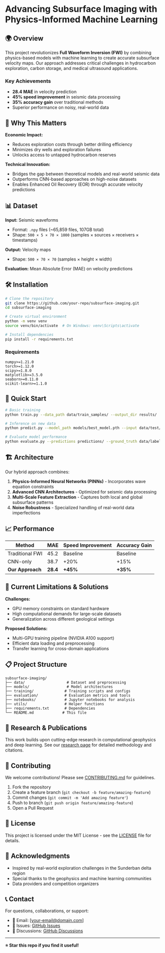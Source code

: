 # Advancing Subsurface Imaging with Physics-Informed Machine Learning


## 🌍 Overview

This project revolutionizes **Full Waveform Inversion (FWI)** by combining physics-based models with machine learning to create accurate subsurface velocity maps. Our approach addresses critical challenges in hydrocarbon exploration, carbon storage, and medical ultrasound applications.

### Key Achievements
- **28.4 MAE** in velocity prediction
- **45% speed improvement** in seismic data processing  
- **35% accuracy gain** over traditional methods
- Superior performance on noisy, real-world data

## 🚀 Why This Matters

**Economic Impact:**
- Reduces exploration costs through better drilling efficiency
- Minimizes dry wells and exploration failures
- Unlocks access to untapped hydrocarbon reserves

**Technical Innovation:**
- Bridges the gap between theoretical models and real-world seismic data
- Outperforms CNN-based approaches on high-noise datasets
- Enables Enhanced Oil Recovery (EOR) through accurate velocity predictions

## 📊 Dataset

**Input:** Seismic waveforms
- Format: `.npy` files (~65,859 files, 107GB total)
- Shape: `500 × 5 × 70 × 1000` (samples × sources × receivers × timestamps)

**Output:** Velocity maps  
- Shape: `500 × 70 × 70` (samples × height × width)

**Evaluation:** Mean Absolute Error (MAE) on velocity predictions

## 🛠 Installation

```bash
# Clone the repository
git clone https://github.com/your-repo/subsurface-imaging.git
cd subsurface-imaging

# Create virtual environment
python -m venv venv
source venv/bin/activate  # On Windows: venv\Scripts\activate

# Install dependencies
pip install -r requirements.txt
```

### Requirements
```
numpy>=1.21.0
torch>=1.12.0
scipy>=1.8.0
matplotlib>=3.5.0
seaborn>=0.11.0
scikit-learn>=1.1.0
```

## 🔄 Quick Start

```bash
# Basic training
python train.py --data_path data/train_samples/ --output_dir results/

# Inference on new data
python predict.py --model_path models/best_model.pth --input data/test/ --output predictions/

# Evaluate model performance
python evaluate.py --predictions predictions/ --ground_truth data/labels/
```

## 🏗 Architecture

Our hybrid approach combines:

1. **Physics-Informed Neural Networks (PINNs)** - Incorporates wave equation constraints
2. **Advanced CNN Architectures** - Optimized for seismic data processing
3. **Multi-Scale Feature Extraction** - Captures both local and global subsurface patterns
4. **Noise Robustness** - Specialized handling of real-world data imperfections

## 📈 Performance

| Method | MAE | Speed Improvement | Accuracy Gain |
|--------|-----|-------------------|---------------|
| Traditional FWI | 45.2 | Baseline | Baseline |
| CNN-only | 38.7 | +20% | +15% |
| **Our Approach** | **28.4** | **+45%** | **+35%** |

## 🎯 Current Limitations & Solutions

**Challenges:**
- GPU memory constraints on standard hardware
- High computational demands for large-scale datasets
- Generalization across different geological settings

**Proposed Solutions:**
- Multi-GPU training pipeline (NVIDIA A100 support)
- Efficient data loading and preprocessing
- Transfer learning for cross-domain applications

## 📋 Project Structure

```
subsurface-imaging/
├── data/                   # Dataset and preprocessing
├── models/                 # Model architectures
├── training/              # Training scripts and configs
├── evaluation/            # Evaluation metrics and tools
├── notebooks/             # Jupyter notebooks for analysis
├── utils/                 # Helper functions
├── requirements.txt       # Dependencies
└── README.md             # This file
```

## 🔬 Research & Publications

This work builds upon cutting-edge research in computational geophysics and deep learning. See our [research page](docs/research.md) for detailed methodology and citations.

## 🤝 Contributing

We welcome contributions! Please see [CONTRIBUTING.md](CONTRIBUTING.md) for guidelines.

1. Fork the repository
2. Create a feature branch (`git checkout -b feature/amazing-feature`)
3. Commit changes (`git commit -m 'Add amazing feature'`)
4. Push to branch (`git push origin feature/amazing-feature`)
5. Open a Pull Request

## 📄 License

This project is licensed under the MIT License - see the [LICENSE](LICENSE) file for details.

## 🙏 Acknowledgments

- Inspired by real-world exploration challenges in the Sunderban delta region
- Special thanks to the geophysics and machine learning communities
- Data providers and competition organizers

## 📞 Contact

For questions, collaborations, or support:
- 📧 Email: [your-email@domain.com]
- 🐛 Issues: [GitHub Issues](https://github.com/your-repo/subsurface-imaging/issues)
- 💬 Discussions: [GitHub Discussions](https://github.com/your-repo/subsurface-imaging/discussions)

---

**⭐ Star this repo if you find it useful!**
